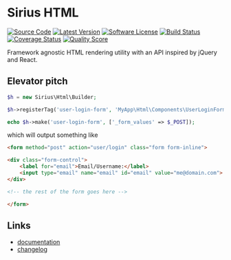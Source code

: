 # Sirius HTML

[![Source Code](http://img.shields.io/badge/source-siriusphp/html-blue.svg?style=flat-square)](https://github.com/siriusphp/html)
[![Latest Version](https://img.shields.io/packagist/v/siriusphp/html.svg?style=flat-square)](https://github.com/siriusphp/html/releases)
[![Software License](https://img.shields.io/badge/license-MIT-brightgreen.svg?style=flat-square)](https://github.com/siriusphp/html/blob/master/LICENSE)
[![Build Status](https://img.shields.io/travis/siriusphp/html/master.svg?style=flat-square)](https://travis-ci.org/siriusphp/html)
[![Coverage Status](https://img.shields.io/scrutinizer/coverage/g/siriusphp/html.svg?style=flat-square)](https://scrutinizer-ci.com/g/siriusphp/html/code-structure)
[![Quality Score](https://img.shields.io/scrutinizer/g/siriusphp/html.svg?style=flat-square)](https://scrutinizer-ci.com/g/siriusphp/html)

Framework agnostic HTML rendering utility with an API inspired by jQuery and React.

## Elevator pitch

```php
$h = new Sirius\Html\Builder;

$h->registerTag('user-login-form', 'MyApp\Html\Components\UserLoginForm');

echo $h->make('user-login-form', ['_form_values' => $_POST]);
```

which will output something like

```html
<form method="post" action="user/login" class="form form-inline">

<div class="form-control">
    <label for="email">Email/Username:</label>
    <input type="email" name="email" id="email" value="me@domain.com">
</div>

<!-- the rest of the form goes here -->

</form>
```

## Links

- [documentation](http://sirius.ro/php/sirius/html)
- [changelog](CHANGELOG.md)


